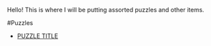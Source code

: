 Hello! This is where I will be putting assorted puzzles and other items.

#Puzzles
- [PUZZLE TITLE](Puzzles/AOC/aoc.html)